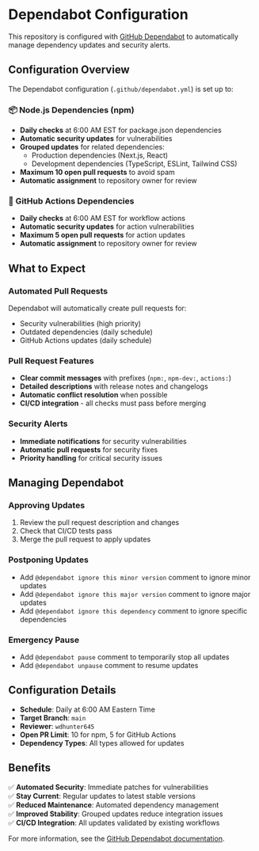 # Dependabot Configuration

This repository is configured with [GitHub Dependabot](https://docs.github.com/en/code-security/dependabot) to automatically manage dependency updates and security alerts.

## Configuration Overview

The Dependabot configuration (`.github/dependabot.yml`) is set up to:

### 📦 Node.js Dependencies (npm)
- **Daily checks** at 6:00 AM EST for package.json dependencies
- **Automatic security updates** for vulnerabilities
- **Grouped updates** for related dependencies:
  - Production dependencies (Next.js, React)
  - Development dependencies (TypeScript, ESLint, Tailwind CSS)
- **Maximum 10 open pull requests** to avoid spam
- **Automatic assignment** to repository owner for review

### 🔧 GitHub Actions Dependencies
- **Daily checks** at 6:00 AM EST for workflow actions
- **Automatic security updates** for action vulnerabilities
- **Maximum 5 open pull requests** for action updates
- **Automatic assignment** to repository owner for review

## What to Expect

### Automated Pull Requests
Dependabot will automatically create pull requests for:
- Security vulnerabilities (high priority)
- Outdated dependencies (daily schedule)
- GitHub Actions updates (daily schedule)

### Pull Request Features
- **Clear commit messages** with prefixes (`npm:`, `npm-dev:`, `actions:`)
- **Detailed descriptions** with release notes and changelogs
- **Automatic conflict resolution** when possible
- **CI/CD integration** - all checks must pass before merging

### Security Alerts
- **Immediate notifications** for security vulnerabilities
- **Automatic pull requests** for security fixes
- **Priority handling** for critical security issues

## Managing Dependabot

### Approving Updates
1. Review the pull request description and changes
2. Check that CI/CD tests pass
3. Merge the pull request to apply updates

### Postponing Updates
- Add `@dependabot ignore this minor version` comment to ignore minor updates
- Add `@dependabot ignore this major version` comment to ignore major updates
- Add `@dependabot ignore this dependency` comment to ignore specific dependencies

### Emergency Pause
- Add `@dependabot pause` comment to temporarily stop all updates
- Add `@dependabot unpause` comment to resume updates

## Configuration Details

- **Schedule**: Daily at 6:00 AM Eastern Time
- **Target Branch**: `main`
- **Reviewer**: `wdhunter645`
- **Open PR Limit**: 10 for npm, 5 for GitHub Actions
- **Dependency Types**: All types allowed for updates

## Benefits

✅ **Automated Security**: Immediate patches for vulnerabilities  
✅ **Stay Current**: Regular updates to latest stable versions  
✅ **Reduced Maintenance**: Automated dependency management  
✅ **Improved Stability**: Grouped updates reduce integration issues  
✅ **CI/CD Integration**: All updates validated by existing workflows  

For more information, see the [GitHub Dependabot documentation](https://docs.github.com/en/code-security/dependabot).